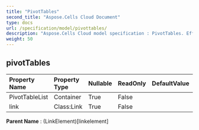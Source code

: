 ```yaml
---
title: "PivotTables"
second_title: "Aspose.Cells Cloud Document"
type: docs
url: /specification/model/pivottables/
description: "Aspose.Cells Cloud model specification : PivotTables. Effortlessly handle Excel and other spreadsheet documents with features like opening, generating, editing, splitting, merging, comparing, and converting."
weight: 50
---
```


## **pivotTables**

 

| Property Name | Property Type | Nullable |  ReadOnly | DefaultValue | Description | 
| :- | :- | :- |:- |  :- | :- |
| PivotTableList | Container | True |  False |  |  |  
| link | Class:Link | True |  False |  |  |  

**Parent Name** : (LinkElement)[linkelement]

